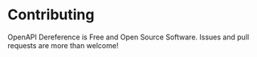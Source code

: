 # Contributing

OpenAPI Dereference is Free and Open Source Software. Issues and pull requests are more than welcome!
